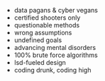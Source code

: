 * data pagans & cyber vegans
* certified shooters only
* questionable methods
* wrong assumptions
* undefined goals
* advancing mental disorders
* 100% brute force algorithms
* lsd-fueled design
* coding drunk, coding high
